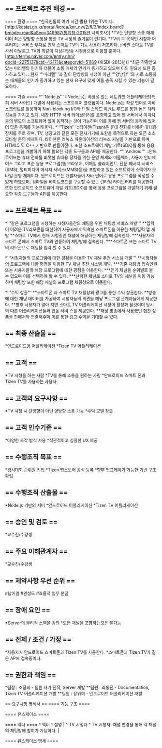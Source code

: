 == 프로젝트 추진 배경 ==
------
==== 환경 ====
*한국인들의 여가 시간 활용 1위는 TV이다. [http://kostat.go.kr/portal/korea/kor_nw/2/6/3/index.board?bmode=read&aSeq=349987(통계청-2015년 사회조사)]
*TV는 단방향 소통 매체이며 최근 양방향 소통을 통한 TV 시청의 즐거움이 인기다.
*TV의 주 목적인 시청과 어우러지는 서비스 부재로 인해 스마트 TV의 기능 사용이 저조하다.
::비싼 스마트 TV를 사서 아날로그 TV와 똑같이 지상파방송 시청용으로 이용할 뿐이다. [http://terms.naver.com/entry.nhn?docId=2275137&cid=42171&categoryId=51169 (KISDI-2013년)]
*최근 각광받고있는 마리텔의 인기와 더불어 소통 매체의 인기가 증가하고 있으며 이의 필요성 또한 증가하고 있다.
::현재 '''마리텔'''과 같이 단방향의 시청이 아닌 '''양방향'''의 서로 소통하는 매체들의 인기가 증가하고 있는 현재 요구에 맞게 이를 충족 시킬 수 있는 기능이 필요하다.

==== 기술 ====
*'''Node.js'''
::Node.js는 확장성 있는 네트워크 애플리케이션(특히 서버 사이드) 개발에 사용되는 소프트웨어 플랫폼이다. Node.js는 작성 언어로 자바스크립트를 활용하며 Non-blocking I/O와 단일 스레드 이벤트 루프를 통한 높은 처리 성능을 가지고 있다. 내장 HTTP 서버 라이브러리를 포함하고 있어 웹 서버에서 아파치 등의 별도의 소프트웨어 없이 동작하는 것이 가능하며 이를 통해 웹 서버의 동작에 있어 더 많은 통제를 가능케 한다.
*'''Tizen'''
::타이젠(Tizen)은 휴대 전화를 비롯한 휴대용 장치를 주로 하며, TV, 냉장고와 같은 모든 전자기기에 포함을 목적으로 하는 오픈 소스 모바일 운영 체제이다. 타이젠은 리눅스 파운데이션의 리눅스 커널을 기반으로 하며, HTML5 및 C++ 기반으로 만들어진다. 또한 소프트웨어 개발 키트(SDK)를 통해 응용 프로그램을 개발하기 위해 필요한 각종 도구들과 API를 제공한다.
*'''Android'''
::안드로이드는 휴대 전화를 비롯한 휴대용 장치를 위한 운영 체제와 미들웨어, 사용자 인터페이스 그리고 표준 응용 프로그램(웹 브라우저, 이메일 클라이언트, 단문 메시지 서비스(SMS), 멀티미디어 메시지 서비스(MMS)등)을 포함하고 있는 소프트웨어 스택이자 모바일 운영 체제이다. 안드로이드는 개발자들이 자바 언어로 응용 프로그램을 작성할 수 있게 하였으며, 컴파일된 바이트코드를 구동할 수 있는 런타임 라이브러리를 제공한다. 또한 안드로이드 소프트웨어 개발 키트(SDK)를 통해 응용 프로그램을 개발하기 위해 필요한 각종 도구들과 API를 제공한다.


== 프로젝트 목표 ==
------
*'''같은 프로그램을 시청하는 시청자들간의 채팅을 위한 채팅방 서비스 개발'''
**입력이 어려운 TV리모콘을 대신하여 사용자에게 익숙한 스마트폰을 이용한 채팅입력 앱 개발
**스마트 TV에서 현재 시청중인 채널에 해당하는 채팅방에 접속한다.
***사용자의 스마트 폰에서 스마트 TV와 연동하여 채팅방에 접속한다.
***스마트폰 또는 스마트 TV의 리모콘으로 채팅을 입력 할 수 있다.

*'''시청자들의 프로그램에 대한 평점을 이용한 TV 채널 추천 시스템 개발'''
**시청자들의 프로그램에 대한 평점을 이용한 TV 채널 추천 시스템 개발.
***기존 채팅방 접속인원 또는 사용자들의 해당 프로그램에 대한 평점을 이용한다.
***인기 채널을 순위별로 볼 수 있으며 이를 선택하여 할 수 있다.
***선택한 채널로 스마트 TV의 채널을 이동 가능 하며 채팅방 또한 해당 채널의 프로그램 채팅창으로 이동한다.

*'''수익 창출'''
**스마트폰 과 스마트 TV 채팅창의 광고를 통한 수익 창출한다.
**방송에 대한 채팅 데이터를 가공하여 시청자들의 의견을 해당 프로그램 관계자들에게 제공한다.
**향후 사용자가 많아 지면 스마트 TV 어플리케이션 시장이 활성화 될것이며 당시의 다른 어플리케이션들과 연동 서비 스를 제공한다.
**해당 방송에서 사용했던 협찬 상품을 판매처와 연결해주며 이를 통한 광고 수익을 기대할 수 있다.

== 최종 산출물 ==
------
*안드로이드용 어플리케이션
*Tizen TV 어플리케이션

== 고객 ==
------
*TV 시청을 하는 사람
*TV를 통해 소통을 원하는 사람
*안드로이드 스마트 폰과 Tizen TV를 사용하는 사용자

== 고객의 요구사항 ==
------
*TV 시청 시 단방향이 아닌 양방향 소통 가능
*수익 모델 창출

== 고객 인수기준 ==
------
*다양한 조작 방식 사용
*직관적이고 심플한 UX 제공

== 수행조직 목표 ==
------
*경시대회 순위권 진입
*Tizen 앱스토어 공식 등록
*향후 업그레이가 가능한 기반 구조 확립

== 수행조직 산출물 ==
------
*Node.js 기반의 서버
*안드로이드 어플리케이션
*Tizen TV 어플리케이션

== 승인 및 검토 ==
------
*교수진/수강생

== 주요 이해관계자 ==
------
*교수진/수강생

== 제약사항 우선 순위 ==
------
#납기일
#완성도
#효율적 업무 분담

== 장애 요인 ==
-------
*Server의 물리적 스펙을 감안
*모든 채널을 포함하는것은 불가능

== 전제 / 조건 / 가정 ==
------
*사용자가 안드로이드 스마트폰과 Tizen TV를 사용한다.
*스마트폰과 Tizen TV가 같은 AP에 접속중이다.

== 권한과 책임 ==
------
*팀장 : 조장희 - 팀원 사기 진작, Server 개발
**팀원 : 최동진 - Documentation, Tizen TV 어플리케이션 개발
**팀원 : 장위희 - 안드로이드 어플리케이션 개발

== 요구사항 명세서 ==
==== 기능 구조 ====

==== 유스케이스 ====

==== 액터 ====
^ 액터 ^ 설명 |
^ TV 시청자 ^ TV 시청자. 채널 변경을 통해 각 채널의 채팅방에 참여가 가능하다. |


==== 유스케이스 명세 ====